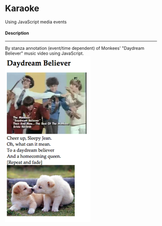 <h1>Karaoke</h1>
<p> Using JavaScript media events</p>

<h4> Description </h4>
<hr>
<p>
	By stanza annotation (event/time dependent) of Monkees' "Daydream Believer" music video using JavaScript.
	<img src="ref1.png" alt="Karaoke screenshot" style="margin-left:auto; margin-right: auto;">
</p>
